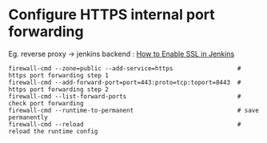 # Configure HTTPS internal port forwarding
Eg. reverse proxy -> jenkins backend : [How to Enable SSL in Jenkins](https://www.youtube.com/watch?v=2uYL4az1BVU)

```shell
firewall-cmd --zone=public --add-service=https                  # https port forwarding step 1
firewall-cmd --add-forward-port=port=443:proto=tcp:toport=8443  # https port forwarding step 2
firewall-cmd --list-forward-ports                               # check port forwarding
firewall-cmd --runtime-to-permanent                             # save permanently
firewall-cmd --reload                                           # reload the runtime config
```
